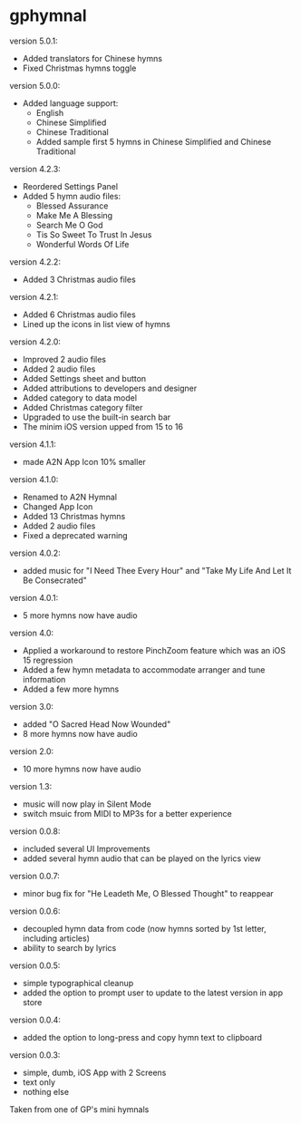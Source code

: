 # gphymnal
version 5.0.1:
- Added translators for Chinese hymns
- Fixed Christmas hymns toggle

version 5.0.0:
- Added language support:
  - English
  - Chinese Simplified
  - Chinese Traditional
  - Added sample first 5 hymns in Chinese Simplified and Chinese Traditional

version 4.2.3:
- Reordered Settings Panel
- Added 5 hymn audio files:
  - Blessed Assurance
  - Make Me A Blessing
  - Search Me O God
  - Tis So Sweet To Trust In Jesus
  - Wonderful Words Of Life
  
version 4.2.2:
- Added 3 Christmas audio files

version 4.2.1:
- Added 6 Christmas audio files
- Lined up the icons in list view of hymns

version 4.2.0:
- Improved 2 audio files
- Added 2 audio files
- Added Settings sheet and button
- Added attributions to developers and designer
- Added category to data model
- Added Christmas category filter
- Upgraded to use the built-in search bar
- The minim iOS version upped from 15 to 16

version 4.1.1:
- made A2N App Icon 10% smaller

version 4.1.0:
- Renamed to A2N Hymnal
- Changed App Icon
- Added 13 Christmas hymns
- Added 2 audio files
- Fixed a deprecated warning

version 4.0.2:
- added music for "I Need Thee Every Hour" and "Take My Life And Let It Be Consecrated"

version 4.0.1:
- 5 more hymns now have audio

version 4.0:
- Applied a workaround to restore PinchZoom feature which was an iOS 15 regression
- Added a few hymn metadata to accommodate arranger and tune information
- Added a few more hymns

version 3.0:
- added "O Sacred Head Now Wounded"
- 8 more hymns now have audio

version 2.0:
- 10 more hymns now have audio

version 1.3:
- music will now play in Silent Mode
- switch msuic from MIDI to MP3s for a better experience

version 0.0.8:
- included several UI Improvements
- added several hymn audio that can be played on the lyrics view

version 0.0.7:
- minor bug fix for "He Leadeth Me, O Blessed Thought" to reappear

version 0.0.6:
- decoupled hymn data from code (now hymns sorted by 1st letter, including articles)
- ability to search by lyrics

version 0.0.5:
- simple typographical cleanup
- added the option to prompt user to update to the latest version in app store

version 0.0.4:
- added the option to long-press and copy hymn text to clipboard

version 0.0.3:
- simple, dumb, iOS App with 2 Screens
- text only
- nothing else

Taken from one of GP's mini hymnals

